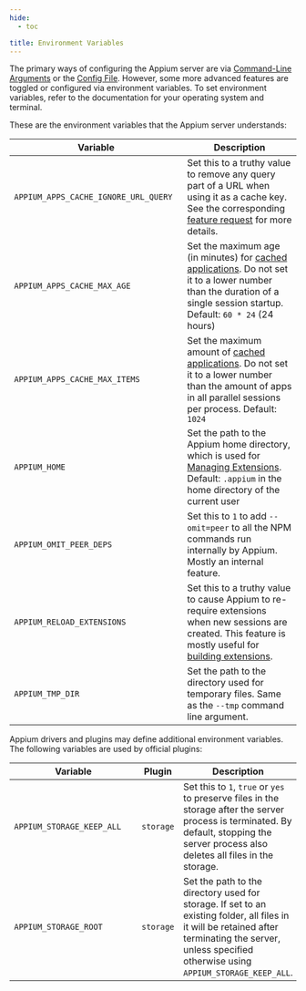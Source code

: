 ```yaml
---
hide:
  - toc

title: Environment Variables
---
```


The primary ways of configuring the Appium server are via [Command-Line Arguments](./args.md) or
the [Config File](../../guides/config.md). However, some more advanced features are toggled or
configured via environment variables. To set environment variables, refer to the documentation for
your operating system and terminal.

These are the environment variables that the Appium server understands:

|<div style="width:18em">Variable</div>|Description|
|--------|-----------|
|`APPIUM_APPS_CACHE_IGNORE_URL_QUERY`|Set this to a truthy value to remove any query part of a URL when using it as a cache key. See the corresponding [feature request](https://discuss.appium.io/t/regarding-app-caching-when-using-aws-s3-presigned-urls/42713) for more details.|
|`APPIUM_APPS_CACHE_MAX_AGE`|Set the maximum age (in minutes) for [cached applications](../../guides/caching.md). Do not set it to a lower number than the duration of a single session startup. Default: `60 * 24` (24 hours)|
|`APPIUM_APPS_CACHE_MAX_ITEMS`|Set the maximum amount of [cached applications](../../guides/caching.md). Do not set it to a lower number than the amount of apps in all parallel sessions per process. Default: `1024`|
|`APPIUM_HOME`|Set the path to the Appium home directory, which is used for [Managing Extensions](../../guides/managing-exts.md). Default: `.appium` in the home directory of the current user|
|`APPIUM_OMIT_PEER_DEPS`|Set this to `1` to add `--omit=peer` to all the NPM commands run internally by Appium. Mostly an internal feature.|
|`APPIUM_RELOAD_EXTENSIONS`|Set this to a truthy value to cause Appium to re-require extensions when new sessions are created. This feature is mostly useful for [building extensions](../../developing/build-drivers.md).|
|`APPIUM_TMP_DIR`|Set the path to the directory used for temporary files. Same as the `--tmp` command line argument.|

Appium drivers and plugins may define additional environment variables. The following variables are
used by official plugins:

|<div style="width:13em">Variable</div>|Plugin|Description|
|--------|-----------|-----------|
|`APPIUM_STORAGE_KEEP_ALL`|`storage`|Set this to `1`, `true` or `yes` to preserve files in the storage after the server process is terminated. By default, stopping the server process also deletes all files in the storage.|
|`APPIUM_STORAGE_ROOT`|`storage`|Set the path to the directory used for storage. If set to an existing folder, all files in it will be retained after terminating the server, unless specified otherwise using `APPIUM_STORAGE_KEEP_ALL`.|
